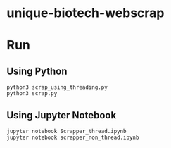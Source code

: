 # unique-biotech-webscrap

# Run

## Using Python

```python3 scrap_using_threading.py```<br>
```python3 scrap.py```

## Using Jupyter Notebook

```jupyter notebook Scrapper_thread.ipynb```<br>
```jupyter notebook scrapper_non_thread.ipynb```
